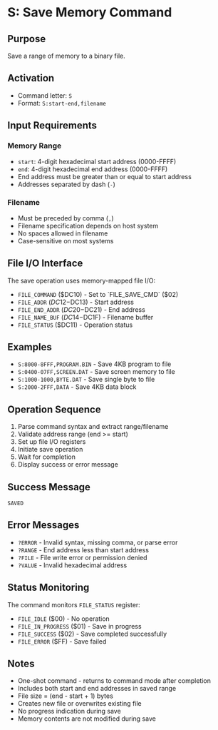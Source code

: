 # S: Save Memory Command

## Purpose
Save a range of memory to a binary file.

## Activation
- Command letter: `S`
- Format: `S:start-end,filename`

## Input Requirements

### Memory Range
- `start`: 4-digit hexadecimal start address (0000-FFFF)
- `end`: 4-digit hexadecimal end address (0000-FFFF)
- End address must be greater than or equal to start address
- Addresses separated by dash (`-`)

### Filename
- Must be preceded by comma (`,`)
- Filename specification depends on host system
- No spaces allowed in filename
- Case-sensitive on most systems

## File I/O Interface
The save operation uses memory-mapped file I/O:
- `FILE_COMMAND` ($DC10) - Set to `FILE_SAVE_CMD` ($02)
- `FILE_ADDR` ($DC12-$DC13) - Start address
- `FILE_END_ADDR` ($DC20-$DC21) - End address  
- `FILE_NAME_BUF` ($DC14-$DC1F) - Filename buffer
- `FILE_STATUS` ($DC11) - Operation status

## Examples
- `S:8000-8FFF,PROGRAM.BIN` - Save 4KB program to file
- `S:0400-07FF,SCREEN.DAT` - Save screen memory to file
- `S:1000-1000,BYTE.DAT` - Save single byte to file
- `S:2000-2FFF,DATA` - Save 4KB data block

## Operation Sequence
1. Parse command syntax and extract range/filename
2. Validate address range (end >= start)
3. Set up file I/O registers
4. Initiate save operation
5. Wait for completion
6. Display success or error message

## Success Message
`SAVED`

## Error Messages
- `?ERROR` - Invalid syntax, missing comma, or parse error
- `?RANGE` - End address less than start address
- `?FILE` - File write error or permission denied
- `?VALUE` - Invalid hexadecimal address

## Status Monitoring
The command monitors `FILE_STATUS` register:
- `FILE_IDLE` ($00) - No operation
- `FILE_IN_PROGRESS` ($01) - Save in progress
- `FILE_SUCCESS` ($02) - Save completed successfully  
- `FILE_ERROR` ($FF) - Save failed

## Notes
- One-shot command - returns to command mode after completion
- Includes both start and end addresses in saved range
- File size = (end - start + 1) bytes
- Creates new file or overwrites existing file
- No progress indication during save
- Memory contents are not modified during save